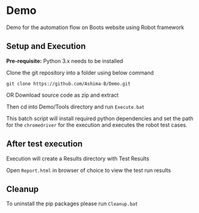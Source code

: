 # Demo
Demo for the automation flow on Boots website using Robot framework

## Setup and Execution
**Pre-requisite:** Python 3.x needs to be installed

Clone the git repository into a folder using below command

`git clone https://github.com/Ashima-B/Demo.git`

OR Download source code as zip and extract

Then cd into Demo/Tools directory and run `Execute.bat`

This batch script will install required python dependencies and set the path for the `chromedriver` for the execution and executes the robot test cases.

## After test execution
Execution will create a Results directory with Test Results

Open `Report.html` in browser of choice to view the test run results

## Cleanup
To uninstall the pip packages please run `Cleanup.bat`